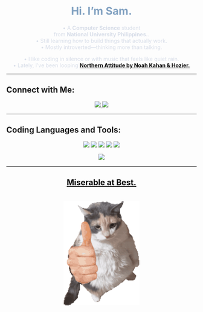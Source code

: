 <h1 align="center" style="color:#81A1C1;">Hi. I’m Sam.</h1>

<p align="center" style="color:#D8DEE9;">
  • A <b>Computer Science</b> student<br>
  from <b>National University Philippines.</b>.<br>
  • Still learning how to build things that actually work.<br>
  • Mostly introverted—thinking more than talking.
</p>

<p align="center" style="color:#D8DEE9;">
  • I like coding in silence or with music that feels like quiet rain.<br>
  • Lately, I’ve been looping 
  <a href="https://open.spotify.com/track/6pBeLF2GZS3NNwV4DBvtg5?si=yF54larZTO2_6xiWeRMNmA" target="_blank">
    <span style="color:black; text-decoration:none;"><b>Northern Attitude by Noah Kahan & Hozier.</b>
  </a>
</p>

---

## Connect with Me:
<p align="center">
  <a href="https://m.me/" target="_blank">
    <img src="https://img.shields.io/badge/Messenger-006AFF?style=for-the-badge&logo=messenger&logoColor=white" />
  </a>
  <a href="mailto:santossam969@gmail.com" target="_blank">
    <img src="https://img.shields.io/badge/Email-D14836?style=for-the-badge&logo=email&logoColor=white" />
  </a>
</p>

---

## Coding Languages and Tools:
<p align="center">
  <img src="https://img.shields.io/badge/C-%2300599C.svg?style=for-the-badge&logo=c&logoColor=white"/>
  <img src="https://img.shields.io/badge/Java-%23ED8B00.svg?style=for-the-badge&logo=openjdk&logoColor=white"/>
  <img src="https://img.shields.io/badge/Python-3670A0.svg?style=for-the-badge&logo=python&logoColor=ffdd54"/>
  <img src="https://img.shields.io/badge/HTML5-e34c26.svg?style=for-the-badge&logo=html5&logoColor=white"/>
  <img src="https://img.shields.io/badge/Visual Studio%20Code-007ACC.svg?style=for-the-badge&logo=visual-studio-code&logoColor=white"/>
</p>

<p align="center">
  <img src="https://github-readme-stats.vercel.app/api/top-langs/?username=Krdusk&layout=compact&hide_border=true&bg_color=00000000" />
</p>

---

<h2 align="center">
  <a href="https://open.spotify.com/track/1ONoPkp5XIuw3tZ1GzrNKZ?si=TapiYbYhSOCtmVjcAx4mrg" target="_blank">
    <span style="color:black; text-decoration:none;">Miserable at Best.</span>
  </a>
</h2>

<p align="center">
  <img src="./End.gif" width="200" title="This is where I pause." style="margin-top: 20px;" />
</p>